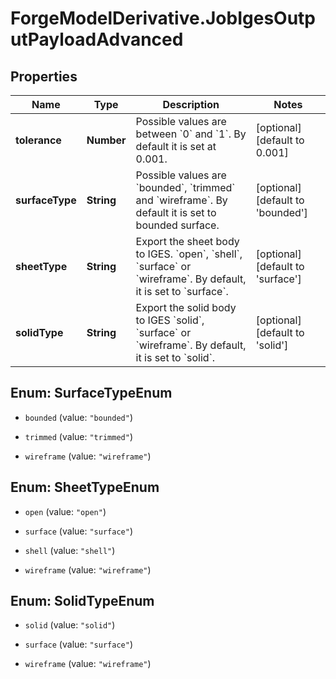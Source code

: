 # ForgeModelDerivative.JobIgesOutputPayloadAdvanced

## Properties
Name | Type | Description | Notes
------------ | ------------- | ------------- | -------------
**tolerance** | **Number** | Possible values are between &#x60;0&#x60; and &#x60;1&#x60;. By default it is set at 0.001. | [optional] [default to 0.001]
**surfaceType** | **String** | Possible values are &#x60;bounded&#x60;, &#x60;trimmed&#x60; and &#x60;wireframe&#x60;. By default it is set to bounded surface. | [optional] [default to &#39;bounded&#39;]
**sheetType** | **String** | Export the sheet body to IGES. &#x60;open&#x60;, &#x60;shell&#x60;, &#x60;surface&#x60; or &#x60;wireframe&#x60;. By default, it is set to &#x60;surface&#x60;. | [optional] [default to &#39;surface&#39;]
**solidType** | **String** | Export the solid body to IGES &#x60;solid&#x60;, &#x60;surface&#x60; or &#x60;wireframe&#x60;. By default, it is set to &#x60;solid&#x60;. | [optional] [default to &#39;solid&#39;]


<a name="SurfaceTypeEnum"></a>
## Enum: SurfaceTypeEnum


* `bounded` (value: `"bounded"`)

* `trimmed` (value: `"trimmed"`)

* `wireframe` (value: `"wireframe"`)




<a name="SheetTypeEnum"></a>
## Enum: SheetTypeEnum


* `open` (value: `"open"`)

* `surface` (value: `"surface"`)

* `shell` (value: `"shell"`)

* `wireframe` (value: `"wireframe"`)




<a name="SolidTypeEnum"></a>
## Enum: SolidTypeEnum


* `solid` (value: `"solid"`)

* `surface` (value: `"surface"`)

* `wireframe` (value: `"wireframe"`)





